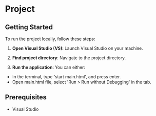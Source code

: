 # Project

## Getting Started

To run the project locally, follow these steps:

1. **Open Visual Studio (VS)**: Launch Visual Studio on your machine.
   
2. **Find project directory**: Navigate to the project directory.

3. **Run the application**: You can either: 
- In the terminal, type 'start main.html', and press enter.
- Open main.html file, select 'Run > Run without Debugging' in the tab.

## Prerequisites
- Visual Studio
